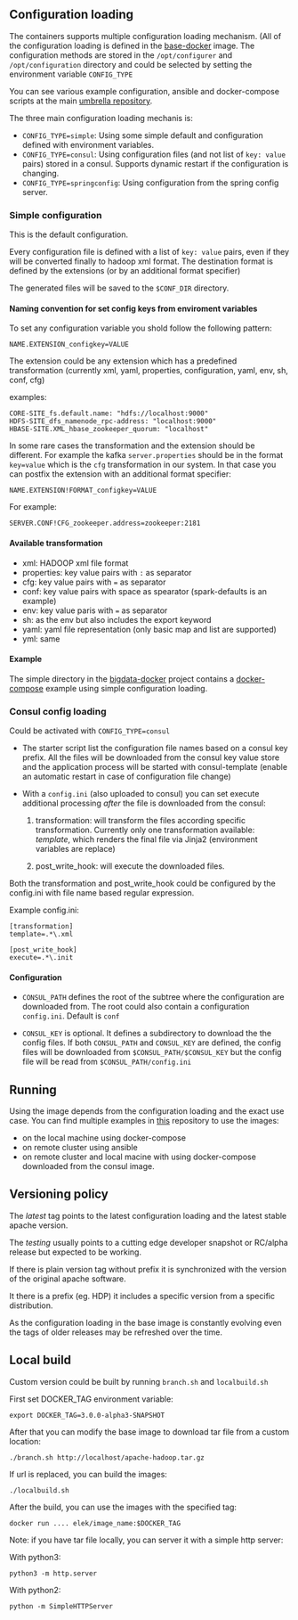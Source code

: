 ## Configuration loading

The containers supports multiple configuration loading mechanism. (All of the configuration loading is defined in the [base-docker](https://github.com/elek/docker-bigdata-base) image. The configuration methods are stored in the `/opt/configurer` and `/opt/configuration` directory and could be selected by setting the environment variable `CONFIG_TYPE`

You can see various example configuration, ansible and docker-compose scripts at the main [umbrella repository](https://github.com/elek/bigdata-docker).

The three main configuration loading mechanis is:

 * ```CONFIG_TYPE=simple```: Using some simple default and configuration defined with environment variables.
 * ```CONFIG_TYPE=consul```: Using configuration files (and not list of ```key: value``` pairs) stored in a consul. Supports dynamic restart if the configuration is changing.
 * ```CONFIG_TYPE=springconfig```: Using configuration from the spring config server.

### Simple configuration

This is the default configuration.

Every configuration file is defined with a list of ```key: value``` pairs, even if they will be converted finally to hadoop xml format. The destination format is defined by the extensions (or by an additional format specifier)

The generated files will be saved to the `$CONF_DIR` directory.

#### Naming convention for set config keys from enviroment variables

To set any configuration variable you shold follow the following pattern:

```
NAME.EXTENSION_configkey=VALUE
```

The extension could be any extension which has a predefined transformation (currently xml, yaml, properties, configuration, yaml, env, sh, conf, cfg)

examples:

```
CORE-SITE_fs.default.name: "hdfs://localhost:9000"
HDFS-SITE_dfs_namenode_rpc-address: "localhost:9000"
HBASE-SITE.XML_hbase_zookeeper_quorum: "localhost"
```

In some rare cases the transformation and the extension should be different. For example the kafka `server.properties` should be in the format `key=value` which is the `cfg` transformation in our system. In that case you can postfix the extension with an additional format specifier:


```
NAME.EXTENSION!FORMAT_configkey=VALUE
```

For example:

```
SERVER.CONF!CFG_zookeeper.address=zookeeper:2181
```

#### Available transformation

 * xml: HADOOP xml file format
 * properties: key value pairs with ```:``` as separator
 * cfg: key value pairs with ```=``` as separator
 * conf: key value pairs with space as spearator (spark-defaults is an example)
 * env: key value paris with ```=``` as separator
 * sh: as the env but also includes the export keyword
 * yaml: yaml file representation (only basic map and list are supported)
 * yml: same

#### Example

The simple directory in the [bigdata-docker](https://github.com/elek/bigdata-docker) project contains a [docker-compose](https://github.com/elek/bigdata-docker/blob/master/simple/docker-compose.yaml) example using simple configuration loading.

### Consul config loading

Could be activated with ```CONFIG_TYPE=consul```

* The starter script list the configuration file names based on a consul key prefix. All the files will be downloaded from the consul key value store and the application process will be started with consul-template (enable an automatic restart in case of configuration file change)

* With a `config.ini` (also uploaded to consul) you can set execute additional processing _after_ the file is downloaded from the consul:

   1. transformation: will transform the files according specific transformation. Currently only one transformation available: _template_, which renders the final file via Jinja2 (environment variables are replace)

   2. post_write_hook: will execute  the downloaded files.

Both the transformation and post_write_hook could be configured by the config.ini with file name based regular expression.

Example config.ini:

```
[transformation]
template=.*\.xml

[post_write_hook]
execute=.*\.init
```

#### Configuration

 * `CONSUL_PATH` defines the root of the subtree where the configuration are downloaded from. The root could also contain a configuration `config.ini`. Default is `conf`

 *  `CONSUL_KEY` is optional. It defines a subdirectory to download the the config files. If both `CONSUL_PATH` and `CONSUL_KEY` are defined, the config files will be downloaded from `$CONSUL_PATH/$CONSUL_KEY` but the config file will be read from `$CONSUL_PATH/config.ini`

## Running

Using the image depends from the configuration loading and the exact use case. You can find multiple examples in [this](https://github.com/elek/bigdata-docker) repository to use the images:

* on the local machine using docker-compose
* on remote cluster using ansible 
* on remote cluster and local macine with using docker-compose downloaded from the consul image. 



## Versioning policy

  The _latest_ tag points to the latest configuration loading and the latest stable apache version.

  The _testing_ usually points to a cutting edge developer snapshot or RC/alpha release but expected to be working. 

  If there is plain version tag without prefix it is synchronized with the version of the original apache software.

  It there is a prefix (eg. HDP) it includes a specific version from a specific distribution.

  As the configuration loading in the base image is constantly evolving even the tags of older releases may be refreshed over the time.

## Local build

Custom version could be built by running `branch.sh` and `localbuild.sh`

First set DOCKER_TAG environment variable:

```
export DOCKER_TAG=3.0.0-alpha3-SNAPSHOT
```

After that you can modify the base image to download tar file from a custom location:

```
./branch.sh http://localhost/apache-hadoop.tar.gz
```

If url is replaced, you can build the images:

```
./localbuild.sh
```

After the build, you can use the images with the specified tag:

```
docker run .... elek/image_name:$DOCKER_TAG
```

Note: if you have tar file locally, you can server it with a simple http server:

With python3:
```
python3 -m http.server
```

With python2:
```
python -m SimpleHTTPServer
```
